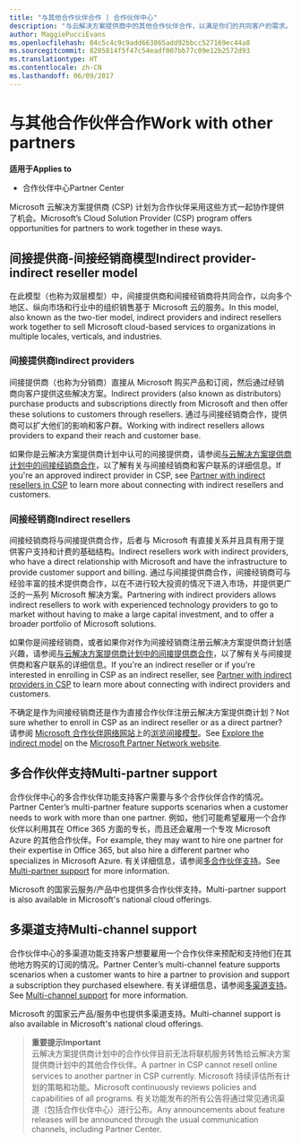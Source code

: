 ```yaml
---
title: "与其他合作伙伴合作 | 合作伙伴中心"
description: "与云解决方案提供商中的其他合作伙伴合作，以满足你们的共同客户的需求。"
author: MaggiePucciEvans
ms.openlocfilehash: 04c5c4c9c9add663865add92bbcc527169ec44a8
ms.sourcegitcommit: 8205814f5f47c54eadf007bb77c09e12b2572d93
ms.translationtype: HT
ms.contentlocale: zh-CN
ms.lasthandoff: 06/09/2017
---
```

# <a name="work-with-other-partners"></a><span data-ttu-id="b8659-103">与其他合作伙伴合作</span><span class="sxs-lookup"><span data-stu-id="b8659-103">Work with other partners</span></span>

**<span data-ttu-id="b8659-104">适用于</span><span class="sxs-lookup"><span data-stu-id="b8659-104">Applies to</span></span>**

-  <span data-ttu-id="b8659-105">合作伙伴中心</span><span class="sxs-lookup"><span data-stu-id="b8659-105">Partner Center</span></span>

<span data-ttu-id="b8659-106">Microsoft 云解决方案提供商 (CSP) 计划为合作伙伴采用这些方式一起协作提供了机会。</span><span class="sxs-lookup"><span data-stu-id="b8659-106">Microsoft’s Cloud Solution Provider (CSP) program offers opportunities for partners to work together in these ways.</span></span>

## <a name="indirect-provider-indirect-reseller-model"></a><span data-ttu-id="b8659-107">间接提供商-间接经销商模型</span><span class="sxs-lookup"><span data-stu-id="b8659-107">Indirect provider-indirect reseller model</span></span>

<span data-ttu-id="b8659-108">在此模型（也称为双层模型）中，间接提供商和间接经销商将共同合作，以向多个地区、纵向市场和行业中的组织销售基于 Microsoft 云的服务。</span><span class="sxs-lookup"><span data-stu-id="b8659-108">In this model, also known as the two-tier model, indirect providers and indirect resellers work together to sell Microsoft cloud-based services to organizations in multiple locales, verticals, and industries.</span></span> 

### <a name="indirect-providers"></a><span data-ttu-id="b8659-109">间接提供商</span><span class="sxs-lookup"><span data-stu-id="b8659-109">Indirect providers</span></span> 

<span data-ttu-id="b8659-110">间接提供商（也称为分销商）直接从 Microsoft 购买产品和订阅，然后通过经销商向客户提供这些解决方案。</span><span class="sxs-lookup"><span data-stu-id="b8659-110">Indirect providers (also known as distributors) purchase products and subscriptions directly from Microsoft and then offer these solutions to customers through resellers.</span></span> <span data-ttu-id="b8659-111">通过与间接经销商合作，提供商可以扩大他们的影响和客户群。</span><span class="sxs-lookup"><span data-stu-id="b8659-111">Working with indirect resellers allows providers to expand their reach and customer base.</span></span> 

<span data-ttu-id="b8659-112">如果你是云解决方案提供商计划中认可的间接提供商，请参阅[与云解决方案提供商计划中的间接经销商合作](indirect-provider-tasks-in-partner-center.md)，以了解有关与间接经销商和客户联系的详细信息。</span><span class="sxs-lookup"><span data-stu-id="b8659-112">If you're an approved indirect provider in CSP, see [Partner with indirect resellers in CSP](indirect-provider-tasks-in-partner-center.md) to learn more about connecting with indirect resellers and customers.</span></span> 

### <a name="indirect-resellers"></a><span data-ttu-id="b8659-113">间接经销商</span><span class="sxs-lookup"><span data-stu-id="b8659-113">Indirect resellers</span></span> 

<span data-ttu-id="b8659-114">间接经销商将与间接提供商合作，后者与 Microsoft 有直接关系并且具有用于提供客户支持和计费的基础结构。</span><span class="sxs-lookup"><span data-stu-id="b8659-114">Indirect resellers work with indirect providers, who have a direct relationship with Microsoft and have the infrastructure to provide customer support and billing.</span></span> <span data-ttu-id="b8659-115">通过与间接提供商合作，间接经销商可与经验丰富的技术提供商合作，以在不进行较大投资的情况下进入市场，并提供更广泛的一系列 Microsoft 解决方案。</span><span class="sxs-lookup"><span data-stu-id="b8659-115">Partnering with indirect providers allows indirect resellers to work with experienced technology providers to go to market without having to make a large capital investment, and to offer a broader portfolio of Microsoft solutions.</span></span> 

<span data-ttu-id="b8659-116">如果你是间接经销商，或者如果你对作为间接经销商注册云解决方案提供商计划感兴趣，请参阅[与云解决方案提供商计划中的间接提供商合作](indirect-reseller-tasks-in-partner-center.md)，以了解有关与间接提供商和客户联系的详细信息。</span><span class="sxs-lookup"><span data-stu-id="b8659-116">If you're an indirect reseller or if you're interested in enrolling in CSP as an indirect reseller, see [Partner with indirect providers in CSP](indirect-reseller-tasks-in-partner-center.md) to learn more about connecting with indirect providers and customers.</span></span>

<span data-ttu-id="b8659-117">不确定是作为间接经销商还是作为直接合作伙伴注册云解决方案提供商计划？</span><span class="sxs-lookup"><span data-stu-id="b8659-117">Not sure whether to enroll in CSP as an indirect reseller or as a direct partner?</span></span> <span data-ttu-id="b8659-118">请参阅 [Microsoft 合作伙伴网络网站](https://partner.microsoft.com)上的[浏览间接模型](https://partner.microsoft.com/cloud-solution-provider/indirect)。</span><span class="sxs-lookup"><span data-stu-id="b8659-118">See [Explore the indirect model](https://partner.microsoft.com/cloud-solution-provider/indirect) on the [Microsoft Partner Network website](https://partner.microsoft.com).</span></span>   

## <a name="multi-partner-support"></a><span data-ttu-id="b8659-119">多合作伙伴支持</span><span class="sxs-lookup"><span data-stu-id="b8659-119">Multi-partner support</span></span>

<span data-ttu-id="b8659-120">合作伙伴中心的多合作伙伴功能支持客户需要与多个合作伙伴合作的情况。</span><span class="sxs-lookup"><span data-stu-id="b8659-120">Partner Center’s multi-partner feature supports scenarios when a customer needs to work with more than one partner.</span></span> <span data-ttu-id="b8659-121">例如，他们可能希望雇用一个合作伙伴以利用其在 Office 365 方面的专长，而且还会雇用一个专攻 Microsoft Azure 的其他合作伙伴。</span><span class="sxs-lookup"><span data-stu-id="b8659-121">For example, they may want to hire one partner for their expertise in Office 365, but also hire a different partner who specializes in Microsoft Azure.</span></span> <span data-ttu-id="b8659-122">有关详细信息，请参阅[多合作伙伴支持](multipartner.md)。</span><span class="sxs-lookup"><span data-stu-id="b8659-122">See [Multi-partner support](multipartner.md) for more information.</span></span>

<span data-ttu-id="b8659-123">Microsoft 的国家云服务/产品中也提供多合作伙伴支持。</span><span class="sxs-lookup"><span data-stu-id="b8659-123">Multi-partner support is also available in Microsoft's national cloud offerings.</span></span> 

## <a name="multi-channel-support"></a><span data-ttu-id="b8659-124">多渠道支持</span><span class="sxs-lookup"><span data-stu-id="b8659-124">Multi-channel support</span></span>

<span data-ttu-id="b8659-125">合作伙伴中心的多渠道功能支持客户想要雇用一个合作伙伴来预配和支持他们在其他地方购买的订阅的情况。</span><span class="sxs-lookup"><span data-stu-id="b8659-125">Partner Center’s multi-channel feature supports scenarios when a customer wants to hire a partner to provision and support a subscription they purchased elsewhere.</span></span> <span data-ttu-id="b8659-126">有关详细信息，请参阅[多渠道支持](multichannel.md)。</span><span class="sxs-lookup"><span data-stu-id="b8659-126">See [Multi-channel support](multichannel.md) for more information.</span></span>

<span data-ttu-id="b8659-127">Microsoft 的国家云产品/服务中也提供多渠道支持。</span><span class="sxs-lookup"><span data-stu-id="b8659-127">Multi-channel support is also available in Microsoft's national cloud offerings.</span></span>

>**<span data-ttu-id="b8659-128">重要提示</span><span class="sxs-lookup"><span data-stu-id="b8659-128">Important</span></span>**<br>
<span data-ttu-id="b8659-129">云解决方案提供商计划中的合作伙伴目前无法将联机服务转售给云解决方案提供商计划中的其他合作伙伴。</span><span class="sxs-lookup"><span data-stu-id="b8659-129">A partner in CSP cannot resell online services to another partner in CSP currently.</span></span> <span data-ttu-id="b8659-130">Microsoft 持续评估所有计划的策略和功能。</span><span class="sxs-lookup"><span data-stu-id="b8659-130">Microsoft continuously reviews policies and capabilities of all programs.</span></span> <span data-ttu-id="b8659-131">有关功能发布的所有公告将通过常见通讯渠道（包括合作伙伴中心）进行公布。</span><span class="sxs-lookup"><span data-stu-id="b8659-131">Any announcements about feature releases will be announced through the usual communication channels, including Partner Center.</span></span> 

